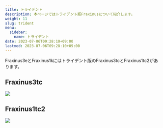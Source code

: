 ```yaml
---
title: トライデント
description: 本ページではトライデント版Fraxinusについて紹介します。
weight: 11
slug: trident
menu:
  sidebar:
    name: トライデント
date: 2023-07-06T09:28:10+09:00
lastmod: 2023-07-06T09:28:10+09:00
---
```


Fraxinus3eとFraxinus1kにはトライデント版のFraxinus3tcとFraxinus1tc2があります。

## Fraxinus3tc

![](/images/Fraxinus3tc-photo-1.jpg)

## Fraxinus1tc2

![](/images/Fraxinus1tc2-photo-1.jpg)

